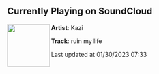 ## Currently Playing on SoundCloud

[<img align="left" width="100" src="https://i1.sndcdn.com/artworks-KuHAgEIGFpFhD8Sc-8hHGgw-t500x500.jpg">](https://soundcloud.com/airkazi/ruinmylife3)

**Artist**: Kazi 

**Track**: ruin my life

Last updated at 01/30/2023 07:33

